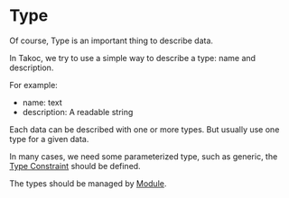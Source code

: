 # Type

Of course, Type is an important thing to describe data.

In Takoc, we try to use a simple way to describe a type: name and description.

For example:

* name: text
* description: A readable string

Each data can be described with one or more types. But usually use one type for a given data.

In many cases, we need some parameterized type, such as generic,
the [Type Constraint](Type%20Constraint.md) should be defined.

The types should be managed by [Module](./Module.md).